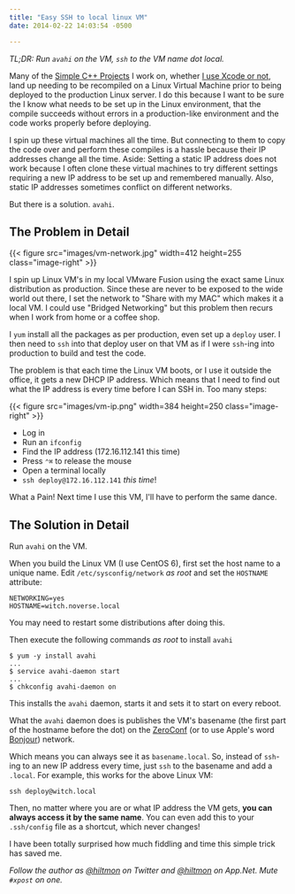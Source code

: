 ```yaml
---
title: "Easy SSH to local linux VM"
date: 2014-02-22 14:03:54 -0500

---
```


*TL;DR: Run `avahi` on the VM, `ssh` to the VM name dot local.*

Many of the [Simple C++ Projects](https://hiltmon.com/blog/2013/07/03/a-simple-c-plus-plus-project-structure/) I work on, whether [I use Xcode or not](https://hiltmon.com/blog/2013/07/05/xcode-and-the-simple-c-plus-plus-project-structure/), land up needing to be recompiled on a Linux Virtual Machine prior to being deployed to the production Linux server. I do this because I want to be sure the I know what needs to be set up in the Linux environment, that the compile succeeds without errors in a production-like environment and the code works properly before deploying.

I spin up these virtual machines all the time. But connecting to them to copy the code over and perform these compiles is a hassle because their IP addresses change all the time. <span class="light">Aside: Setting a static IP address does not work because I often clone these virtual machines to try different settings requiring a new IP address to be set up and remembered manually. Also, static IP addresses sometimes conflict on different networks.</span>

But there is a solution. `avahi`.

## The Problem in Detail

{{< figure src="images/vm-network.jpg" width=412 height=255 class="image-right" >}}

I spin up Linux VM's in my local VMware Fusion using the exact same Linux distribution as production. Since these are never to be exposed to the wide world out there, I set the network to "Share with my MAC" which makes it a local VM. I could use "Bridged Networking" but this problem then recurs when I work from home or a coffee shop.

I `yum` install all the packages as per production, even set up a `deploy` user. I then need to `ssh` into that deploy user on that VM as if I were `ssh`-ing into production to build and test the code.

The problem is that each time the Linux VM boots, or I use it outside the office, it gets a new DHCP IP address. Which means that I need to find out what the IP address is every time before I can SSH in. Too many steps:

{{< figure src="images/vm-ip.png" width=384 height=250 class="image-right" >}}

* Log in
* Run an `ifconfig`
* Find the IP address (172.16.112.141 this time)
* Press `⌃⌘` to release the mouse
* Open a terminal locally
* `ssh deploy@172.16.112.141` *this time*!

What a Pain! Next time I use this VM, I'll have to perform the same dance.

## The Solution in Detail

Run `avahi` on the VM.

When you build the Linux VM (I use CentOS 6), first set the host name to a unique name. Edit `/etc/sysconfig/network` *as root* and set the `HOSTNAME` attribute:

```
NETWORKING=yes
HOSTNAME=witch.noverse.local
```
	
You may need to restart some distributions after doing this.

Then execute the following commands *as root* to install `avahi`

```
$ yum -y install avahi
...
$ service avahi-daemon start
...
$ chkconfig avahi-daemon on
```
	
This installs the `avahi` daemon, starts it and sets it to start on every reboot.

What the `avahi` daemon does is publishes the VM's basename (the first part of the hostname before the dot) on the [ZeroConf](http://en.wikipedia.org/wiki/Zero-configuration_networking) (or to use Apple's word [Bonjour](https://www.apple.com/support/bonjour/)) network.

Which means you can always see it as `basename.local`. So, instead of `ssh`-ing to an new IP address every time, just `ssh` to the basename and add a `.local`. For example, this works for the above Linux VM:

	ssh deploy@witch.local
	
Then, no matter where you are or what IP address the VM gets, **you can always access it by the same name**. You can even add this to your `.ssh/config` file as a shortcut, which never changes!

I have been totally surprised how much fiddling and time this simple trick has saved me.

*Follow the author as [@hiltmon](https://twitter.com/hiltmon) on Twitter and [@hiltmon](http://alpha.app.net/hiltmon) on App.Net. Mute `#xpost` on one.*
